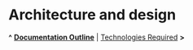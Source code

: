 
# Architecture and design

**^** **[Documentation Outline](../overview.md)** | [Technologies Required](technologies.md) **>**
